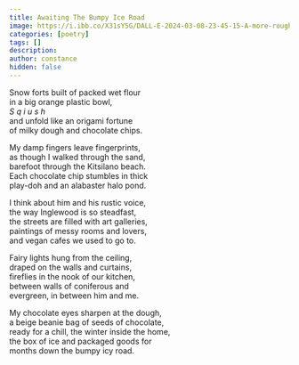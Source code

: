 ```yaml
---
title: Awaiting The Bumpy Ice Road
image: https://i.ibb.co/X31sY5G/DALL-E-2024-03-08-23-45-15-A-more-rough-and-abstract-watercolor-image-depicting-a-winter-and-domesti.webp
categories: [poetry]
tags: []
description:
author: constance
hidden: false
---
```


Snow forts built of packed wet flour  
in a big orange plastic bowl,  
*S 	q 	i 	u	s 	h*  
and unfold like an origami fortune  
of milky dough and chocolate chips.

My damp fingers leave fingerprints,  
as though I walked through the sand,  
barefoot through the Kitsilano beach.  
Each chocolate chip stumbles in thick  
play-doh and an alabaster halo pond.

I think about him and his rustic voice,  
the way Inglewood is so steadfast,  
the streets are filled with art galleries,  
paintings of messy rooms and lovers,  
and vegan cafes we used to go to.  

Fairy lights hung from the ceiling,  
draped on the walls and curtains,  
fireflies in the nook of our kitchen,  
between walls of coniferous and  
evergreen, in between him and me.

My chocolate eyes sharpen at the dough,  
a beige beanie bag of seeds of chocolate,  
ready for a chill, the winter inside the home,  
the box of ice and packaged goods for  
months down the bumpy icy road.  
